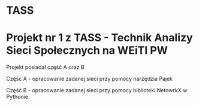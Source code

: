 # TASS

# Projekt nr 1 z TASS - Technik Analizy Sieci Społecznych na WEiTI PW

Projekt posiadał część A oraz B

Część A - opracowanie zadanej sieci przy pomocy narzędzia Pajek

Część B - opracowanie zadanej sieci przy pomocy biblioteki NetowrkX w Pythonie
